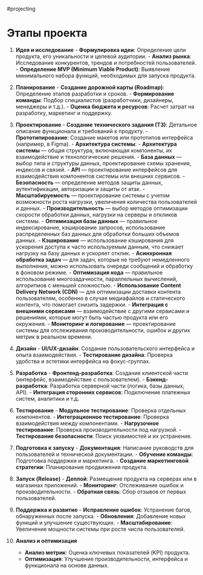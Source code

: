 #projecting

# Этапы проекта

1. **Идея и исследование**
	   - **Формулировка идеи**: Определение цели продукта, его уникальности и целевой аудитории.
	   - **Анализ рынка**: Исследование конкурентов, трендов и потребностей пользователей.
	   - **Определение MVP (Minimum Viable Product)**: Выявление минимального набора функций, необходимых для запуска продукта.

2. **Планирование**
	   - **Создание дорожной карты (Roadmap)**: Определение этапов разработки и сроков.
	   - **Формирование команды**: Подбор специалистов (разработчики, дизайнеры, менеджеры и т.д.).
	   - **Оценка бюджета и ресурсов**: Расчет затрат на разработку, маркетинг и поддержку.

3. **Проектирование**
	   - **Создание технического задания (ТЗ)**: Детальное описание функционала и требований к продукту.
	   - **Прототипирование**: Создание макетов или прототипов интерфейса (например, в Figma).
	   - **Архитектура системы**:
		- **Архитектура системы** — общая структура, включающая компоненты, их взаимодействие и технологические решения.
		- **База данных** — выбор типа и структуры данных, проектирование схемы хранения, индексов и связей.
		- **API** — проектирование интерфейсов для взаимодействия компонентов системы или внешних сервисов.
		- **Безопасность** — определение методов защиты данных, аутентификации, авторизации и защиты от атак.
		- **Масштабируемость** — проектирование системы с учетом возможности роста нагрузки, увеличения количества пользователей и данных.
		- **Производительность** — выбор методов оптимизации скорости обработки данных, нагрузки на серверы и откликов системы.
				- **Оптимизация базы данных** — правильное индексирование, кэширование запросов, использование распределенных баз данных для обработки больших объемов данных.
				- **Кэширование** — использование кэширования для ускорения доступа к часто используемым данным, что снижает нагрузку на базу данных и ускоряет отклик.
				- **Асинхронная обработка задач** — для задач, которые не требуют немедленного выполнения, можно использовать очереди сообщений и обработку в фоновом режиме.
				- **Оптимизация кода** — правильное использование многозадачности, параллельных вычислений, алгоритмов с меньшей сложностью.
				- **Использование Content Delivery Network (CDN)** — для оптимизации доставки контента пользователям, особенно в случае медиафайлов и статического контента, что помогает снизить задержки.
		- **Интеграция с внешними сервисами** — взаимодействие с другими сервисами и решениями, которые могут быть частью продукта или его окружения.
		- **Мониторинг и логирование** — проектирование системы для отслеживания производительности, ошибок и других метрик в реальном времени.

4. **Дизайн**
	   - **UI/UX-дизайн**: Создание пользовательского интерфейса и опыта взаимодействия.
	   - **Тестирование дизайна**: Проверка удобства и эстетики интерфейса на фокус-группах.

5. **Разработка**
	   - **Фронтенд-разработка**: Создание клиентской части (интерфейс, взаимодействие с пользователем).
	   - **Бэкенд-разработка**: Разработка серверной части (логика, базы данных, API).
	   - **Интеграция сторонних сервисов**: Подключение платежных систем, аналитики и т.д.

6. **Тестирование**
	   - **Модульное тестирование**: Проверка отдельных компонентов.
	   - **Интеграционное тестирование**: Проверка взаимодействия между компонентами.
	   - **Нагрузочное тестирование**: Проверка производительности под нагрузкой.
	   - **Тестирование безопасности**: Поиск уязвимостей и их устранение.

7. **Подготовка к запуску**
	   - **Документация**: Написание руководств для пользователей и технической документации.
	   - **Обучение команды**: Подготовка поддержки и маркетинга.
	   - **Создание маркетинговой стратегии**: Планирование продвижения продукта.

8. **Запуск (Release)**
	   - **Деплой**: Размещение продукта на серверах или в магазинах приложений.
	   - **Мониторинг**: Отслеживание ошибок и производительности.
	   - **Обратная связь**: Сбор отзывов от первых пользователей.

9. **Поддержка и развитие**
	   - **Исправление ошибок**: Устранение багов, обнаруженных после запуска.
	   - **Обновления**: Добавление новых функций и улучшение существующих.
	   - **Масштабирование**: Увеличение мощности системы при росте числа пользователей.

10. **Анализ и оптимизация**
	   - **Анализ метрик**: Оценка ключевых показателей (KPI) продукта.
	   - **Оптимизация**: Улучшение производительности, интерфейса и функционала на основе данных.
